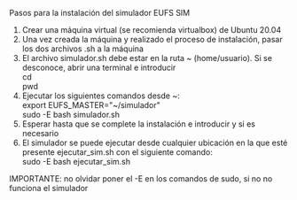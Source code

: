 Pasos para la instalación del simulador EUFS SIM
1. Crear una máquina virtual (se recomienda virtualbox) de Ubuntu 20.04 
2. Una vez creada la máquina y realizado el proceso de instalación, pasar los dos archivos .sh a la máquina
3. El archivo simulador.sh debe estar en la ruta \~ (home/usuario). Si se desconoce, abrir una terminal e introducir \
cd \
pwd
4. Ejecutar los siguientes comandos desde \~:\
export EUFS_MASTER="\~/simulador"\
sudo -E bash simulador.sh
5. Esperar hasta que se complete la instalación e introducir y si es necesario
6. El simulador se puede ejecutar desde cualquier ubicación en la que esté presente ejecutar_sim.sh con el siguiente comando:\
sudo -E bash ejecutar_sim.sh

IMPORTANTE: no olvidar poner el -E en los comandos de sudo, si no no funciona el simulador
